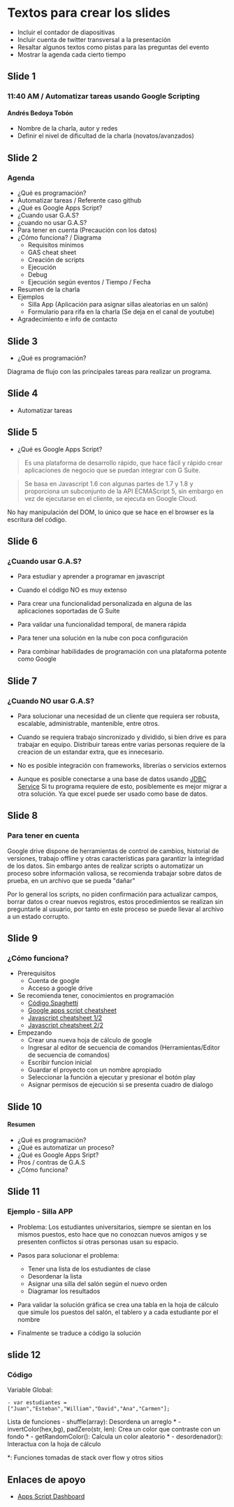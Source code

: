 # Textos para crear los slides

- Incluir el contador de diapositivas
- Incluir cuenta de twitter transversal a la presentación
- Resaltar algunos textos como pistas para las preguntas del evento
- Mostrar la agenda cada cierto tiempo

## Slide 1

### 11:40 AM / Automatizar tareas usando Google Scripting
#### Andrés Bedoya Tobón

- Nombre de la charla, autor y redes
- Definir el nivel de dificultad de la charla (novatos/avanzados)

## Slide 2

### Agenda

- ¿Qué es programación?
- Automatizar tareas / Referente caso github
- ¿Qué es Google Apps Script?
- ¿Cuando usar G.A.S?
- ¿cuando no usar G.A.S?
- Para tener en cuenta (Precaución con los datos)
- ¿Cómo funciona? / Diagrama
    - Requisitos mínimos
    - GAS cheat sheet
    - Creación de scripts
    - Ejecución
    - Debug
    - Ejecución según eventos / Tiempo / Fecha
- Resumen de la charla
- Ejemplos
    - Silla App (Aplicación para asignar sillas aleatorias en un salón)
    - Formulario para rifa en la charla (Se deja en el canal de youtube)
- Agradecimiento e info de contacto

## Slide 3

- ¿Qué es programación?

Diagrama de flujo con las principales tareas para realizar un programa.

## Slide 4

- Automatizar tareas

## Slide 5

- ¿Qué es Google Apps Script?

> Es una plataforma de desarrollo rápido, que hace fácil y rápido crear aplicaciones de negocio que se puedan integrar con G Suite.

> Se basa en Javascript 1.6 con algunas partes de 1.7 y 1.8 y proporciona un subconjunto de la API ECMAScript 5, sin embargo en vez de ejecutarse en el cliente, se ejecuta en Google Cloud.​

No hay manipulación del DOM, lo único que se hace en el browser es la escritura del código.

## Slide 6

### ¿Cuando usar G.A.S?

- Para estudiar y aprender a programar en javascript

- Cuando el código NO es muy extenso

- Para crear una funcionalidad personalizada en alguna de las aplicaciones soportadas de G Suite

- Para validar una funcionalidad temporal, de manera rápida

- Para tener una solución en la nube con poca configuración

- Para combinar habilidades de programación con una plataforma potente como Google

## Slide 7

### ¿Cuando NO usar G.A.S?

- Para solucionar una necesidad de un cliente que requiera ser robusta, escalable, administrable, mantenible, entre otros.

- Cuando se requiera trabajo sincronizado y dividido, si bien drive es para trabajar en equipo. Distribuir tareas entre varias personas requiere de la creacion de un estandar extra, que es innecesario.

- No es posible integración con frameworks, librerías o servicios externos

- Aunque es posible conectarse a una base de datos usando [JDBC Service](https://developers.google.com/apps-script/guides/jdbc) Si tu programa requiere de esto, posiblemente es mejor migrar a otra solución. Ya que excel puede ser usado como base de datos.

## Slide 8

### Para tener en cuenta

Google drive dispone de herramientas de control de cambios, historial de versiones, trabajo offline y otras características para garantizr la integridad de los datos. Sin embargo antes de realizar scripts o automatizar un proceso sobre información valiosa, se recomienda trabajar sobre datos de prueba, en un archivo que se pueda "dañar"

Por lo general los scripts, no piden confirmación para actualizar campos, borrar datos o crear nuevos registros, estos procedimientos se realizan sin preguntarle al usuario, por tanto en este proceso se puede llevar al archivo a un estado corrupto.

## Slide 9

### ¿Cómo funciona?

- Prerequisitos
    - Cuenta de google
    - Acceso a google drive
- Se recomienda tener, conocimientos en programación
    - [Código Spaghetti](img/r_1283653_RMBmE.jpg)
    - [Google apps script cheatsheet](https://github.com/jychri/google-apps-script-cheat-sheet)
    - [Javascript cheatsheet 1/2](img/javascript-cheatsheet-page1-hq-codemio.jpg)
    - [Javascript cheatsheet 2/2](img/javascript-cheatsheet-page2-hq-codemio.jpg)
- Empezando
    - Crear una nueva hoja de cálculo de google
    - Ingresar al editor de secuencia de comandos (Herramientas/Editor de secuencia de comandos)
    - Escribir funcion inicial
    - Guardar el proyecto con un nombre apropiado
    - Seleccionar la función a ejecutar y presionar el botón play
    - Asignar permisos de ejecución si se presenta cuadro de dialogo

## Slide 10

#### Resumen

- ¿Qué es programación?
- ¿Qué es automatizar un proceso?
- ¿Qué es Google Apps Sript?
- Pros / contras de G.A.S
- ¿Cómo funciona?

## Slide 11

### Ejemplo - Silla APP

- Problema: Los estudiantes universitarios, siempre se sientan en los mismos puestos, esto hace que no conozcan nuevos amigos y se presenten
conflictos si otras personas usan su espacio.

- Pasos para solucionar el problema:    
    - Tener una lista de los estudiantes de clase
    - Desordenar la lista
    - Asignar una silla del salón según el nuevo orden
    - Diagramar los resultados

- Para validar la solución gráfica se crea una tabla en la hoja de cálculo que simule los puestos del salón, el tablero y a cada estudiante por el nombre

- Finalmente se traduce a código la solución

## slide 12

### Código

Variable Global:

    - var estudiantes = ["Juan","Esteban","William","David","Ana","Carmen"];

Lista de funciones
    - shuffle(array): Desordena un arreglo *
    - invertColor(hex,bg), padZero(str, len): Crea un color que contraste con un fondo *
    - getRandomColor(): Calcula un color aleatorio *
    - desordenador(): Interactua con la hoja de cálculo

*: Funciones tomadas de stack over flow y otros sitios

## Enlaces de apoyo

- [Apps Script Dashboard](https://script.google.com/)

